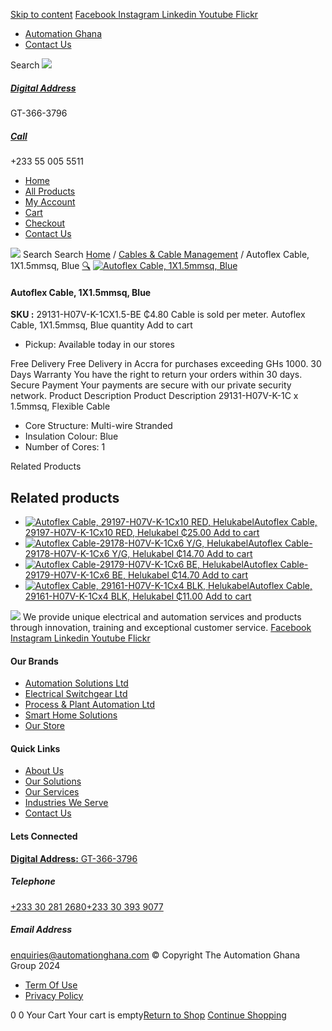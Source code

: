 [Skip to content](https://store.automationghana.com/product/autoflex-cable-1x1-5mmsq-blue/#content)
[ Facebook ](https://www.facebook.com/automationgh/) [ Instagram ](https://www.instagram.com/automationgh/) [ Linkedin ](https://www.linkedin.com/company/the-automation-ghana-limited/) [ Youtube ](https://www.youtube.com/channel/UCurrRDUSm5oIW39VXjn1u0w) [ Flickr ](https://www.flickr.com/photos/181794037@N07/)
  * [ Automation Ghana ](https://automationghana.com)
  * [ Contact Us ](https://store.automationghana.com/contact/)


Search
[ ![](https://store.automationghana.com/wp-content/uploads/2024/04/Website-TAGG-Logo-BLUE.png) ](https://store.automationghana.com/)
[ ](https://maps.app.goo.gl/m4xeaagWCNbLk4jM6)
#####  [ Digital Address ](https://maps.app.goo.gl/m4xeaagWCNbLk4jM6)
GT-366-3796 
[ ](tel:+233550055511)
#####  [ Call ](tel:+233550055511)
+233 55 005 5511 
  * [Home](https://store.automationghana.com/)
  * [All Products](https://store.automationghana.com/shop/)
  * [My Account](https://store.automationghana.com/my-account/)
  * [Cart](https://store.automationghana.com/cart/)
  * [Checkout](https://store.automationghana.com/checkout/)
  * [Contact Us](https://store.automationghana.com/contact/)


[![](https://store.automationghana.com/wp-content/uploads/2024/04/AutomationGhana_logo_white.png)](https://store.automationghana.com)
Search
Search
[Home](https://store.automationghana.com) / [Cables & Cable Management](https://store.automationghana.com/product-category/cables-cable-management/) / Autoflex Cable, 1X1.5mmsq, Blue
[🔍](https://store.automationghana.com/product/autoflex-cable-1x1-5mmsq-blue/)
[![Autoflex Cable, 1X1.5mmsq, Blue](https://store.automationghana.com/wp-content/uploads/2019/12/CABLES-4.jpg)](https://store.automationghana.com/wp-content/uploads/2019/12/CABLES-4.jpg)
####  Autoflex Cable, 1X1.5mmsq, Blue 
**SKU :** 29131-H07V-K-1CX1.5-BE 
₵4.80
Cable is sold per meter.
Autoflex Cable, 1X1.5mmsq, Blue quantity
Add to cart
  * Pickup: Available today in our stores


Free Delivery 
Free Delivery in Accra for purchases exceeding GHs 1000. 
30 Days Warranty 
You have the right to return your orders within 30 days. 
Secure Payment 
Your payments are secure with our private security network. 
Product Description
Product Description
29131-H07V-K-1C x 1.5mmsq, Flexible Cable 
  * Core Structure: Multi-wire Stranded
  * Insulation Colour: Blue
  * Number of Cores: 1


Related Products 
## Related products
  * [![Autoflex Cable, 29197-H07V-K-1Cx10 RED, Helukabel](https://store.automationghana.com/wp-content/uploads/2017/12/Cables-4-300x300.png)Autoflex Cable, 29197-H07V-K-1Cx10 RED, Helukabel ₵25.00 ](https://store.automationghana.com/product/autoflex-cable-29197-h07v-k-1cx10-red-helukabel/)
[Add to cart](https://store.automationghana.com/product/autoflex-cable-1x1-5mmsq-blue/?add-to-cart=1477)
  * [![Autoflex Cable-29178-H07V-K-1Cx6 Y/G, Helukabel](https://store.automationghana.com/wp-content/uploads/2019/12/CABLES-2-300x300.jpg)Autoflex Cable-29178-H07V-K-1Cx6 Y/G, Helukabel ₵14.70 ](https://store.automationghana.com/product/autoflex-cable-29178-h07v-k-1cx6-y-g-helukabel/)
[Add to cart](https://store.automationghana.com/product/autoflex-cable-1x1-5mmsq-blue/?add-to-cart=1472)
  * [![Autoflex Cable-29179-H07V-K-1Cx6 BE, Helukabel](https://store.automationghana.com/wp-content/uploads/2019/12/CABLES-4-300x300.jpg)Autoflex Cable-29179-H07V-K-1Cx6 BE, Helukabel ₵14.70 ](https://store.automationghana.com/product/autoflex-cable-29179-h07v-k-1cx6-be-helukabel/)
[Add to cart](https://store.automationghana.com/product/autoflex-cable-1x1-5mmsq-blue/?add-to-cart=1473)
  * [![Autoflex Cable, 29161-H07V-K-1Cx4 BLK, Helukabel](https://store.automationghana.com/wp-content/uploads/2019/12/CABLES-3-300x300.jpg)Autoflex Cable, 29161-H07V-K-1Cx4 BLK, Helukabel ₵11.00 ](https://store.automationghana.com/product/autoflex-cable-29161-h07v-k-1cx4-blk-helukabel/)
[Add to cart](https://store.automationghana.com/product/autoflex-cable-1x1-5mmsq-blue/?add-to-cart=1467)


![](https://store.automationghana.com/wp-content/uploads/2024/04/AutomationGhana_logo_white.png)
We provide unique electrical and automation services and products through innovation, training and exceptional customer service.
[ Facebook ](https://www.facebook.com/automationgh/) [ Instagram ](https://www.instagram.com/automationgh/) [ Linkedin ](https://www.linkedin.com/company/the-automation-ghana-limited/) [ Youtube ](https://www.youtube.com/channel/UCurrRDUSm5oIW39VXjn1u0w) [ Flickr ](https://www.flickr.com/photos/181794037@N07/)
#### Our Brands
  * [ Automation Solutions Ltd ](https://store.automationghana.com/product/autoflex-cable-1x1-5mmsq-blue/)
  * [ Electrical Switchgear Ltd ](https://store.automationghana.com/product/autoflex-cable-1x1-5mmsq-blue/)
  * [ Process & Plant Automation Ltd ](https://store.automationghana.com/product/autoflex-cable-1x1-5mmsq-blue/)
  * [ Smart Home Solutions ](https://store.automationghana.com/product/autoflex-cable-1x1-5mmsq-blue/)
  * [ Our Store ](https://store.automationghana.com/product/autoflex-cable-1x1-5mmsq-blue/)


#### Quick Links
  * [ About Us ](https://store.automationghana.com/product/autoflex-cable-1x1-5mmsq-blue/)
  * [ Our Solutions ](https://store.automationghana.com/product/autoflex-cable-1x1-5mmsq-blue/)
  * [ Our Services ](https://store.automationghana.com/product/autoflex-cable-1x1-5mmsq-blue/)
  * [ Industries We Serve ](https://store.automationghana.com/product/autoflex-cable-1x1-5mmsq-blue/)
  * [ Contact Us ](https://store.automationghana.com/product/autoflex-cable-1x1-5mmsq-blue/)


#### Lets Connected
[**Digital Address:** GT-366-3796](https://maps.app.goo.gl/m4xeaagWCNbLk4jM6)
#####  Telephone 
[ +233 30 281 2680](tel:+233302812680)[+233 30 393 9077](https://store.automationghana.com/product/autoflex-cable-1x1-5mmsq-blue/+233303939077)
#####  Email Address 
enquiries@automationghana.com 
© Copyright The Automation Ghana Group 2024
  * [ Term Of Use ](https://store.automationghana.com/product/autoflex-cable-1x1-5mmsq-blue/)
  * [ Privacy Policy ](https://store.automationghana.com/product/autoflex-cable-1x1-5mmsq-blue/)


0
0
Your Cart
Your cart is empty[Return to Shop](https://store.automationghana.com/shop/)
[Continue Shopping](https://store.automationghana.com/product/autoflex-cable-1x1-5mmsq-blue/)
